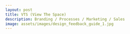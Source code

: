 ```yaml
---
layout: post
title: VTS (View The Space)
description: Branding / Processes / Marketing / Sales
image: assets/images/design_feedback_guide_1.jpg
---
```

<br>
<span class="image fit"><img src="{{ site.baseurl }}/assets/images/design_feedback_guide_2.jpg" alt=""/></span>
<br>
<span class="image fit"><img src="{{ site.baseurl }}/assets/images/design_feedback_guide_3.jpg" alt=""/></span>
<br>
<br>
<span class="image fit"><img src="{{ site.baseurl }}/assets/images/Product Email 2.png" alt=""/></span>
<br>
